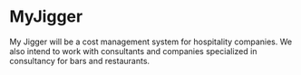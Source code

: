 # MyJigger

My Jigger will be a cost management system for hospitality companies. We also intend to work with consultants and companies specialized in consultancy for bars and restaurants.
